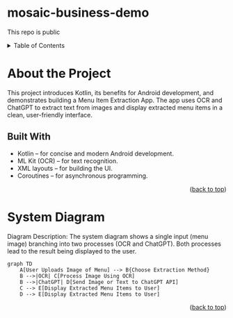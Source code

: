 # mosaic-business-demo
This repo is public
<a id="readme-top"></a>

<details> <summary>Table of Contents</summary> <ol> <li> <a href="#about-the-project">About the Project</a> <ul> <li><a href="#built-with">Built With</a></li> </ul> </li> <li> <a href="#why-kotlin">Why Kotlin?</a> <ul> <li><a href="#key-features-of-kotlin">Key Features of Kotlin</a></li> <li><a href="#comparison-with-java">Comparison with Java</a></li> </ul> </li> <li> <a href="#menu-item-extraction-app-demo">Menu Item Extraction App Demo</a> <ul> <li><a href="#step-1-setting-up-your-environment">Step 1: Setting up Your Environment</a></li> <li><a href="#step-2-building-the-ui">Step 2: Building the UI</a></li> <li><a href="#step-3-implementing-dual-extraction-options">Step 3: Implementing Dual Extraction Options</a></li> <li><a href="#step-4-displaying-and-refining-results">Step 4: Displaying and Refining Results</a></li> </ul> </li> <li><a href="#system-diagram">System Diagram</a></li> <li><a href="#q-and-a-and-wrap-up">Q&A and Wrap-Up</a></li> </ol> </details>


# About the Project

This project introduces Kotlin, its benefits for Android development, and demonstrates building a Menu Item Extraction App. The app uses OCR and ChatGPT to extract text from images and display extracted menu items in a clean, user-friendly interface.
## Built With
* Kotlin – for concise and modern Android development.
* ML Kit (OCR) – for text recognition.
* XML layouts – for building the UI.
* Coroutines – for asynchronous programming.
  
<p align="right">(<a href="#readme-top">back to top</a>)</p>


# System Diagram
Diagram Description:
The system diagram shows a single input (menu image) branching into two processes (OCR and ChatGPT). Both processes lead to the result being displayed to the user.
```mermaid
graph TD
    A[User Uploads Image of Menu] --> B{Choose Extraction Method}
    B -->|OCR| C[Process Image Using OCR]
    B -->|ChatGPT| D[Send Image or Text to ChatGPT API]
    C --> E[Display Extracted Menu Items to User]
    D --> E[Display Extracted Menu Items to User]
```

<p align="right">(<a href="#readme-top">back to top</a>)</p>

